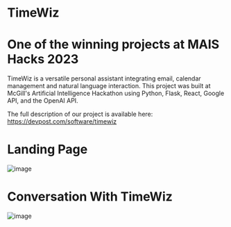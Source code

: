 # TimeWiz 
# One of the winning projects at MAIS Hacks 2023

TimeWiz is a versatile personal assistant integrating email, calendar management and natural language interaction. This project was built at McGill's Artificial Intelligence Hackathon using Python, Flask, React, Google API, and the OpenAI API.

The full description of our project is available here: https://devpost.com/software/timewiz

# Landing Page
![image](https://github.com/timewizhq/timewiz/assets/108886534/60a984b6-1189-4932-ad8d-5e3d86a4adb0)


# Conversation With TimeWiz
![image](https://github.com/timewizhq/timewiz/assets/108886534/0a0ee790-3457-4709-b014-6904951cff4e)
